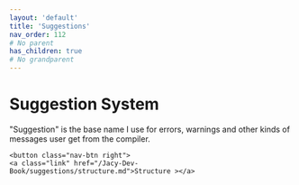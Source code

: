 ```yaml
---
layout: 'default'
title: 'Suggestions'
nav_order: 112
# No parent
has_children: true
# No grandparent
---
```


# Suggestion System

"Suggestion" is the base name I use for errors, warnings and other kinds of messages user get from the compiler.
<div class="nav-btn-block">
    
    <button class="nav-btn right">
    <a class="link" href="/Jacy-Dev-Book/suggestions/structure.md">Structure ></a>
</button>

</div>
